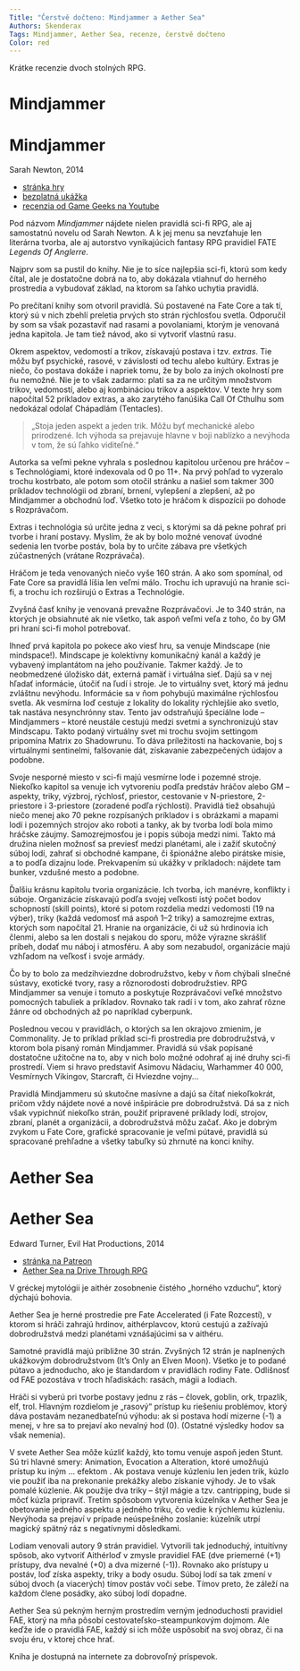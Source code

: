 ```yaml
---
Title: "Čerstvě dočteno: Mindjammer a Aether Sea"
Authors: Skenderax
Tags: Mindjammer, Aether Sea, recenze, čerstvě dočteno
Color: red
---
```

Krátke recenzie dvoch stolných RPG.

Mindjammer
==========

<div class="sidebar">
<h1>Mindjammer</h1>
<p>Sarah Newton, 2014</p>

<ul>
<li><a href="http://mindjammerpress.com/mindjammer/
">stránka hry</a></li>
<li><a href="ttp://rpg.drivethrustuff.com/product/126093/Mindjammer--The-Roleplaying-Game--FREE-PREVIEW">bezplatná ukážka</a></li>
<li><a href="ttp://rpg.drivethrustuff.com/product/126093/Mindjammer--The-Roleplaying-Game--FREE-PREVIEW">recenzia od Game Geeks na Youtube</a> </li>
</ul>

</div>

Pod názvom *Mindjammer* nájdete nielen pravidlá 
sci-fi RPG, ale aj samostatnú novelu od Sarah 
Newton. A k jej menu sa nevzťahuje len literárna 
tvorba, ale aj autorstvo vynikajúcich fantasy 
RPG pravidiel FATE *Legends Of Anglerre*.

Najprv som sa pustil do knihy. Nie je to 
síce najlepšia sci-fi, ktorú som kedy čítal, ale je 
dostatočne dobrá na to, aby dokázala vtiahnuť 
do herného prostredia a vybudovať základ, na 
ktorom sa ľahko uchytia pravidlá.

Po prečítaní knihy som otvoril pravidlá. Sú 
postavené na Fate Core a tak tí, ktorý sú v nich 
zbehlí preletia prvých sto strán rýchlosťou svetla. 
Odporučil by som sa však pozastaviť nad rasami 
a povolaniami, ktorým je venovaná jedna 
kapitola. Je tam tiež návod, ako si vytvoriť vlastnú 
rasu.

Okrem aspektov, vedomostí a trikov, získavajú 
postava i tzv. *extras*. Tie môžu byť psychické, 
rasové, v závislosti od techu alebo kultúry. 
Extras je niečo, čo postava dokáže i napriek 
tomu, že by bolo za iných okolností pre ňu nemožné. 
Nie je to však zadarmo: platí sa za ne 
určitým množstvom trikov, vedomostí, alebo aj 
kombináciou trikov a aspektov. V texte hry som 
napočítal 52 príkladov extras, a ako zarytého 
fanúšika Call Of Cthulhu som nedokázal odolať 
Chápadlám (Tentacles). 

> „Stoja jeden aspekt a jeden trik. Môžu byť 
mechanické alebo prirodzené. Ich výhoda 
sa prejavuje hlavne v boji nablízko a nevýhoda 
v tom, že sú ľahko viditeľné.“

Autorka sa veľmi pekne vyhrala s poslednou kapitolou 
určenou pre hráčov – s Technológiami, 
ktoré indexovala od 0 po 11+. Na prvý pohľad 
to vyzeralo trochu kostrbato, ale potom som 
otočil stránku a našiel som takmer 300 príkladov 
technológii od zbraní, brnení, vylepšení a 
zlepšení, až po Mindjammer a obchodnú loď. 
Všetko toto je hráčom k dispozícii po dohode 
s Rozprávačom.

Extras i technológia sú určite jedna z veci, 
s ktorými sa dá pekne pohrať pri tvorbe i hraní 
postavy. Myslím, že ak by bolo možné venovať 
úvodné sedenia len tvorbe postáv, bola by to 
určite zábava pre všetkých zúčastnených (vrátane 
Rozprávača).

Hráčom je teda venovaných niečo vyše 
160 strán. A ako som spomínal, od Fate Core sa 
pravidlá líšia len veľmi málo. Trochu ich upravujú 
na hranie sci-fi, a trochu ich rozširujú o Extras 
a Technológie.

Zvyšná časť knihy je venovaná prevažne 
Rozprávačovi. Je to 340 strán, na ktorých je obsiahnuté 
ak nie všetko, tak aspoň veľmi veľa z 
toho, čo by GM pri hraní sci-fi mohol potrebovať.

Ihneď prvá kapitola po pokece ako viesť 
hru, sa venuje Mindscape (nie mindspace!). 
Mindscape je kolektívny komunikačný kanál a 
každý je vybavený implantátom na jeho používanie. 
Takmer každý. Je to neobmedzené úložisko 
dát, externá pamäť i virtuálna sieť. Dajú sa 
v nej hľadať informácie, útočiť na ľudí i stroje. 
Je to virtuálny svet, ktorý má jednu zvláštnu 
nevýhodu. Informácie sa v ňom pohybujú maximálne 
rýchlosťou svetla. Ak vesmírna loď cestuje 
z lokality do lokality rýchlejšie ako svetlo, 
tak nastáva nesynchrónny stav. Tento jav odstraňujú 
špeciálne lode – Mindjammers – ktoré 
neustále cestujú medzi svetmi a synchronizujú 
stav Mindscapu. Takto podaný virtuálny svet mi 
trochu svojim settingom pripomína Matrix zo 
Shadowrunu. To dáva príležitosti na hackovanie, 
boj s virtuálnymi sentinelmi, falšovanie dát, 
získavanie zabezpečených údajov a podobne.

Svoje nesporné miesto v sci-fi majú vesmírne 
lode i pozemné stroje. Niekoľko kapitol 
sa venuje ich vytvoreniu podľa predstáv hráčov 
alebo GM – aspekty, triky, výzbroj, rýchlosť, 
priestor, cestovanie v N-priestore, 2-priestore 
i 3-priestore (zoradené podľa rýchlosti). Pravidlá 
tiež obsahujú niečo menej ako 70 pekne 
rozpísaných príkladov i s obrázkami a mapami 
lodí i pozemných strojov ako roboti a tanky, 
ak by tvorba lodí bola mimo hráčske záujmy. 
Samozrejmosťou je i popis súboja medzi nimi. 
Takto má družina nielen možnosť sa previesť 
medzi planétami, ale i zažiť skutočný súboj lodí, 
zahrať si obchodné kampane, či špionážne alebo 
pirátske misie, a to podľa dizajnu lode. Prekvapením sú ukážky v príkladoch: nájdete tam 
bunker, vzdušné mesto a podobne.

Ďalšiu krásnu kapitolu tvoria organizácie. 
Ich tvorba, ich manévre, konflikty i súboje. 
Organizácie získavajú podľa svojej veľkosti istý 
počet bodov schopností (skill points), ktoré si 
potom rozdelia medzi vedomosti (19 na výber), 
triky (každá vedomosť má aspoň 1–2 triky) a samozrejme 
extras, ktorých som napočítal 21. 
Hranie na organizácie, či už sú hrdinovia ich 
členmi, alebo sa len dostali s nejakou do sporu, 
môže výrazne skrášliť príbeh, dodať mu náboj 
i atmosféru. A aby som nezabudol, organizácie 
majú vzhľadom na veľkosť i svoje armády.

Čo by to bolo za medzihviezdne dobrodružstvo, 
keby v ňom chýbali slnečné sústavy, 
exotické tvory, rasy a rôznorodosti dobrodružstiev. 
RPG Mindjammer sa venuje i tomuto a 
poskytuje Rozprávačovi veľké množstvo pomocných 
tabuliek a príkladov. Rovnako tak radí 
i v tom, ako zahrať rôzne žánre od obchodných 
až po napríklad cyberpunk.

Poslednou vecou v pravidlách, o ktorých 
sa len okrajovo zmienim, je Commonality. Je to 
príklad príklad sci-fi prostredia pre dobrodružstvá, 
v ktorom bola písaný román Mindjammer. 
Pravidlá sú však popísané dostatočne užitočne 
na to, aby v nich bolo možné odohrať aj iné druhy 
sci-fi prostredí. Viem si hravo predstaviť Asimovu 
Nádaciu, Warhammer 40 000, Vesmírnych 
Vikingov, Starcraft, či Hviezdne vojny...

Pravidlá Mindjammeru sú skutočne masívne 
a dajú sa čítať niekoľkokrát, pričom vždy 
nájdete nové a nové inšpirácie pre dobrodružstvá. 
Dá sa z nich však vypichnúť niekoľko strán, 
použiť pripravené príklady lodí, strojov, zbraní, 
planét a organizácii, a dobrodružstvá môžu začať. 
Ako je dobrým zvykom u Fate Core, grafické 
spracovanie je veľmi pútavé, pravidlá sú spracované 
prehľadne a všetky tabuľky sú zhrnuté na 
konci knihy.

Aether Sea
==========

<div class="sidebar">
<h1>Aether Sea</h1>
<p>Edward Turner, Evil Hat Productions, 2014</p>

<ul>
<li><a href="http://www.patreon.com/creation?hid=1204443">stránka na Patreon</a></li>
<li><a href="http://rpg.drivethrustuff.com/product/139872/Aether-Sea--A-World-of-Adventure-for-Fate-Core?affiliate_id=24139">Aether Sea na Drive Through RPG</a></li>
</ul>


</div>


V gréckej mytológii je aithér zosobnenie čistého 
„horného vzduchu“, ktorý dýchajú bohovia.

Aether Sea je herné prostredie pre Fate 
Accelerated (i Fate Rozcestí), v ktorom si hráči 
zahrajú hrdinov, aithérplavcov, ktorú cestujú 
a zažívajú dobrodružstvá medzi planétami 
vznášajúcimi sa v aithéru.

Samotné pravidlá majú približne 30 strán. 
Zvyšných 12 strán je naplnených ukážkovým 
dobrodružstvom (It’s Only an Elven Moon). Všetko 
je to podané pútavo a jednoducho, ako je 
štandardom v pravidlách rodiny Fate. Odlišnosť 
od FAE pozostáva v troch hľadiskách: rasách, 
mágii a lodiach.

Hráči si vyberú pri tvorbe postavy jednu 
z rás – človek, goblin, ork, trpazlík, elf, trol. Hlavným 
rozdielom je „rasový“ prístup ku riešeniu 
problémov, ktorý dáva postavám nezanedbateľnú 
výhodu: ak si postava hodí mizerne (-1) 
a menej, v hre sa to prejaví ako nevalný hod (0). 
(Ostatné výsledky hodov sa však nemenia).

V svete Aether Sea môže kúzliť každý, kto 
tomu venuje aspoň jeden Stunt. Sú tri hlavné 
smery: Animation, Evocation a Alteration, ktoré 
umožňujú prístup ku iným ... efektom . Ak postava 
venuje kúzleniu len jeden trik, kúzlo vie 
použiť iba na prekonanie prekážky alebo získanie 
výhody. Je to však pomalé kúzlenie. Ak 
použije dva triky – štýl mágie a tzv. cantripping, 
bude si môcť kúzla pripraviť. Tretím spôsobom 
vytvorenia kúzelníka v Aether Sea je obetovanie 
jedného aspektu a jedného triku, čo vedie 
k rýchlemu kúzleniu. Nevýhoda sa prejaví v prípade 
neúspešného zoslanie: kúzelník utrpí magický 
spätný ráz s negatívnymi dôsledkami. 

Lodiam venovali autory 9 strán pravidiel. 
Vytvorili tak jednoduchý, intuitívny spôsob, ako 
vytvoriť Aithérloď v zmysle pravidiel FAE (dve 
priemerné (+1) prístupy, dva nevalné (+0) a dva 
mizerné (-1)). Rovnako ako prístupy u postáv, 
loď získa aspekty, triky a body osudu. Súboj lodí 
sa tak zmení v súboj dvoch (a viacerých) tímov 
postáv voči sebe. Tímov preto, že záleží na každom 
člene posádky, ako súboj lodí dopadne.

Aether Sea sú pekným herným prostredím 
verným jednoduchosti pravidiel FAE, ktorý 
na mňa pôsobí cestovateľsko-steampunkovým 
dojmom. Ale keďže ide o pravidlá FAE, každý si 
ich môže uspôsobiť na svoj obraz, či na svoju 
éru, v ktorej chce hrať.

Kniha je dostupná na internete za dobrovoľný 
príspevok.

